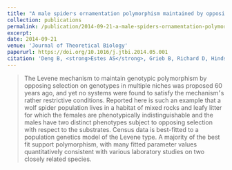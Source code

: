 ```yaml
---
title: "A male spider׳s ornamentation polymorphism maintained by opposing selection with two niches"
collection: publications
permalink: /publication/2014-09-21-a-male-spiders-ornamentation-polymorphism
excerpt: 
date: 2014-09-21
venue: 'Journal of Theoretical Biology'
paperurl: https://doi.org/10.1016/j.jtbi.2014.05.001
citation: 'Deng B, <strong>Estes AS</strong>, Grieb B, Richard D, Hinds B, Hebets E (2014) A male spider׳s ornamentation polymorphism maintained by opposing selection with two niches.<i>Journal of Theoretical Biology</i>. 357:103-111.'
---
```

> The Levene mechanism to maintain genotypic polymorphism by opposing selection on genotypes in multiple niches was proposed 60 years ago, and yet no systems were found to satisfy the mechanism׳s rather restrictive conditions. Reported here is such an example that a wolf spider population lives in a habitat of mixed rocks and leafy litter for which the females are phenotypically indistinguishable and the males have two distinct phenotypes subject to opposing selection with respect to the substrates. Census data is best-fitted to a population genetics model of the Levene type. A majority of the best fit support polymorphism, with many fitted parameter values quantitatively consistent with various laboratory studies on two closely related species.
